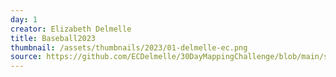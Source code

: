 ```yaml
---
day: 1
creator: Elizabeth Delmelle
title: Baseball2023
thumbnail: /assets/thumbnails/2023/01-delmelle-ec.png
source: https://github.com/ECDelmelle/30DayMappingChallenge/blob/main/scripts/1a_Points.Rmd
---
```

